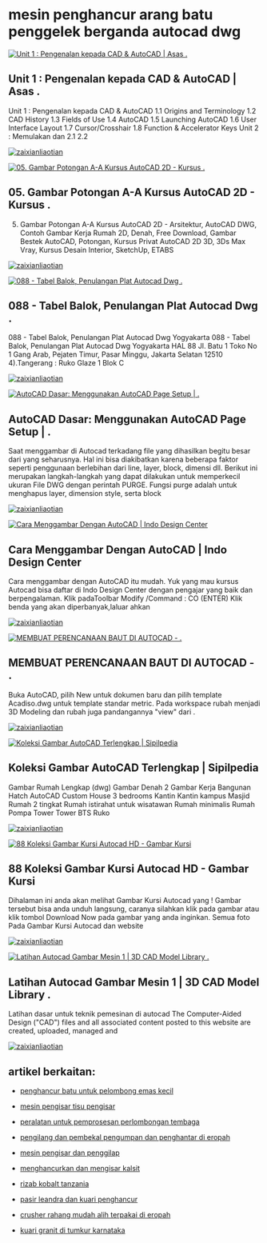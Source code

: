 # mesin penghancur arang batu penggelek berganda autocad dwg
<a href="https://mnn.zoosnet.net/LR/Chatpre.aspx?id=MNN94995150&p=https://topgrinding.com/" target="_blank">![Unit 1 : Pengenalan kepada CAD & AutoCAD | Asas .](https://github.com/technlg/images/blob/main/9.jpg)</a>
## Unit 1 : Pengenalan kepada CAD & AutoCAD | Asas .
Unit 1 : Pengenalan kepada CAD & AutoCAD 1.1 Origins and Terminology 1.2 CAD History 1.3 Fields of Use 1.4 AutoCAD 1.5 Launching AutoCAD 1.6 User Interface Layout 1.7 Cursor/Crosshair 1.8 Function & Accelerator Keys Unit 2 : Memulakan dan 2.1 2.2
<a href="https://mnn.zoosnet.net/LR/Chatpre.aspx?id=MNN94995150&p=https://topgrinding.com/" target="_blank"><img src="https://github.com/technlg/images/raw/main/chat11.jpg" alt="zaixianliaotian"/></a><a href="//whatsapp.shibangsoft.com/WhatsApp.php" ><img src="https://github.com/technlg/images/raw/main/chat11.png" alt=""></a>
<a href="https://mnn.zoosnet.net/LR/Chatpre.aspx?id=MNN94995150&p=https://topgrinding.com/" target="_blank">![05. Gambar Potongan A-A Kursus AutoCAD 2D - Kursus .](https://github.com/technlg/images/blob/main/31.jpg)</a>
## 05. Gambar Potongan A-A Kursus AutoCAD 2D - Kursus .
05. Gambar Potongan A-A Kursus AutoCAD 2D - Arsitektur, AutoCAD DWG, Contoh Gambar Kerja Rumah 2D, Denah, Free Download, Gambar Bestek AutoCAD, Potongan, Kursus Privat AutoCAD 2D 3D, 3Ds Max Vray, Kursus Desain Interior, SketchUp, ETABS 
<a href="https://mnn.zoosnet.net/LR/Chatpre.aspx?id=MNN94995150&p=https://topgrinding.com/" target="_blank"><img src="https://github.com/technlg/images/raw/main/chat11.jpg" alt="zaixianliaotian"/></a><a href="//whatsapp.shibangsoft.com/WhatsApp.php" ><img src="https://github.com/technlg/images/raw/main/chat11.png" alt=""></a>
<a href="https://mnn.zoosnet.net/LR/Chatpre.aspx?id=MNN94995150&p=https://topgrinding.com/" target="_blank">![088 - Tabel Balok, Penulangan Plat Autocad Dwg .](https://github.com/technlg/images/blob/main/20.jpg)</a>
## 088 - Tabel Balok, Penulangan Plat Autocad Dwg .
088 - Tabel Balok, Penulangan Plat Autocad Dwg Yogyakarta 088 - Tabel Balok, Penulangan Plat Autocad Dwg Yogyakarta HAL 88  Jl. Batu 1 Toko No 1 Gang Arab, Pejaten Timur, Pasar Minggu, Jakarta Selatan 12510 4).Tangerang : Ruko Glaze 1 Blok C 
<a href="https://mnn.zoosnet.net/LR/Chatpre.aspx?id=MNN94995150&p=https://topgrinding.com/" target="_blank"><img src="https://github.com/technlg/images/raw/main/chat11.jpg" alt="zaixianliaotian"/></a><a href="//whatsapp.shibangsoft.com/WhatsApp.php" ><img src="https://github.com/technlg/images/raw/main/chat11.png" alt=""></a>
<a href="https://mnn.zoosnet.net/LR/Chatpre.aspx?id=MNN94995150&p=https://topgrinding.com/" target="_blank">![AutoCAD Dasar: Menggunakan AutoCAD Page Setup | .](https://github.com/technlg/images/blob/main/58.jpg)</a>
## AutoCAD Dasar: Menggunakan AutoCAD Page Setup | .
Saat menggambar di Autocad terkadang file yang dihasilkan begitu besar dari yang seharusnya. Hal ini bisa diakibatkan karena beberapa faktor seperti penggunaan berlebihan dari line, layer, block, dimensi dll. Berikut ini merupakan langkah-langkah yang dapat dilakukan untuk memperkecil ukuran File DWG dengan perintah PURGE. Fungsi purge adalah untuk menghapus layer, dimension style, serta block 
<a href="https://mnn.zoosnet.net/LR/Chatpre.aspx?id=MNN94995150&p=https://topgrinding.com/" target="_blank"><img src="https://github.com/technlg/images/raw/main/chat11.jpg" alt="zaixianliaotian"/></a><a href="//whatsapp.shibangsoft.com/WhatsApp.php" ><img src="https://github.com/technlg/images/raw/main/chat11.png" alt=""></a>
<a href="https://mnn.zoosnet.net/LR/Chatpre.aspx?id=MNN94995150&p=https://topgrinding.com/" target="_blank">![Cara Menggambar Dengan AutoCAD | Indo Design Center](https://github.com/technlg/images/blob/main/40.jpg)</a>
## Cara Menggambar Dengan AutoCAD | Indo Design Center
Cara menggambar dengan AutoCAD itu mudah. Yuk yang mau kursus Autocad bisa daftar di Indo Design Center dengan pengajar yang baik dan berpengalaman. Klik padaToolbar Modify /Command : CO (ENTER) Klik benda yang akan diperbanyak,laluar ahkan
<a href="https://mnn.zoosnet.net/LR/Chatpre.aspx?id=MNN94995150&p=https://topgrinding.com/" target="_blank"><img src="https://github.com/technlg/images/raw/main/chat11.jpg" alt="zaixianliaotian"/></a><a href="//whatsapp.shibangsoft.com/WhatsApp.php" ><img src="https://github.com/technlg/images/raw/main/chat11.png" alt=""></a>
<a href="https://mnn.zoosnet.net/LR/Chatpre.aspx?id=MNN94995150&p=https://topgrinding.com/" target="_blank">![MEMBUAT PERENCANAAN BAUT DI AUTOCAD - .](https://github.com/technlg/images/blob/main/38.jpg)</a>
## MEMBUAT PERENCANAAN BAUT DI AUTOCAD - .
Buka AutoCAD, pilih New untuk dokumen baru dan pilih template Acadiso.dwg untuk template standar metric. Pada workspace rubah menjadi 3D Modeling dan rubah juga pandangannya "view" dari .
<a href="https://mnn.zoosnet.net/LR/Chatpre.aspx?id=MNN94995150&p=https://topgrinding.com/" target="_blank"><img src="https://github.com/technlg/images/raw/main/chat11.jpg" alt="zaixianliaotian"/></a><a href="//whatsapp.shibangsoft.com/WhatsApp.php" ><img src="https://github.com/technlg/images/raw/main/chat11.png" alt=""></a>
<a href="https://mnn.zoosnet.net/LR/Chatpre.aspx?id=MNN94995150&p=https://topgrinding.com/" target="_blank">![Koleksi Gambar AutoCAD Terlengkap | Sipilpedia](https://github.com/technlg/images/blob/main/30.jpg)</a>
## Koleksi Gambar AutoCAD Terlengkap | Sipilpedia
Gambar Rumah Lengkap (dwg) Gambar Denah 2 Gambar Kerja Bangunan Hatch AutoCAD Custom House 3 bedrooms Kantin Kantin kampus Masjid Rumah 2 tingkat Rumah istirahat untuk wisatawan Rumah minimalis Rumah Pompa Tower Tower BTS Ruko
<a href="https://mnn.zoosnet.net/LR/Chatpre.aspx?id=MNN94995150&p=https://topgrinding.com/" target="_blank"><img src="https://github.com/technlg/images/raw/main/chat11.jpg" alt="zaixianliaotian"/></a><a href="//whatsapp.shibangsoft.com/WhatsApp.php" ><img src="https://github.com/technlg/images/raw/main/chat11.png" alt=""></a>
<a href="https://mnn.zoosnet.net/LR/Chatpre.aspx?id=MNN94995150&p=https://topgrinding.com/" target="_blank">![88 Koleksi Gambar Kursi Autocad HD - Gambar Kursi](https://github.com/technlg/images/blob/main/37.jpg)</a>
## 88 Koleksi Gambar Kursi Autocad HD - Gambar Kursi
Dihalaman ini anda akan melihat Gambar Kursi Autocad yang ! Gambar tersebut bisa anda unduh langsung, caranya silahkan klik pada gambar atau klik tombol Download Now pada gambar yang anda inginkan. Semua foto Pada Gambar Kursi Autocad dan website 
<a href="https://mnn.zoosnet.net/LR/Chatpre.aspx?id=MNN94995150&p=https://topgrinding.com/" target="_blank"><img src="https://github.com/technlg/images/raw/main/chat11.jpg" alt="zaixianliaotian"/></a><a href="//whatsapp.shibangsoft.com/WhatsApp.php" ><img src="https://github.com/technlg/images/raw/main/chat11.png" alt=""></a>
<a href="https://mnn.zoosnet.net/LR/Chatpre.aspx?id=MNN94995150&p=https://topgrinding.com/" target="_blank">![Latihan Autocad Gambar Mesin 1 | 3D CAD Model Library .](https://github.com/technlg/images/blob/main/25.jpg)</a>
## Latihan Autocad Gambar Mesin 1 | 3D CAD Model Library .
Latihan dasar untuk teknik pemesinan di autocad The Computer-Aided Design ("CAD") files and all associated content posted to this website are created, uploaded, managed and 
<a href="https://mnn.zoosnet.net/LR/Chatpre.aspx?id=MNN94995150&p=https://topgrinding.com/" target="_blank"><img src="https://github.com/technlg/images/raw/main/chat11.jpg" alt="zaixianliaotian"/></a><a href="//whatsapp.shibangsoft.com/WhatsApp.php" ><img src="https://github.com/technlg/images/raw/main/chat11.png" alt=""></a>
## artikel berkaitan:
* [penghancur batu untuk pelombong emas kecil](penghancur%20batu%20untuk%20pelombong%20emas%20kecil.md)
* [mesin pengisar tisu pengisar](mesin%20pengisar%20tisu%20pengisar.md)
* [peralatan untuk pemprosesan perlombongan tembaga](peralatan%20untuk%20pemprosesan%20perlombongan%20tembaga.md)
* [pengilang dan pembekal pengumpan dan penghantar di eropah](pengilang%20dan%20pembekal%20pengumpan%20dan%20penghantar%20di%20eropah.md)
* [mesin pengisar dan penggilap](mesin%20pengisar%20dan%20penggilap.md)
* [menghancurkan dan mengisar kalsit](menghancurkan%20dan%20mengisar%20kalsit.md)
* [rizab kobalt tanzania](rizab%20kobalt%20tanzania.md)
* [pasir leandra dan kuari penghancur](pasir%20leandra%20dan%20kuari%20penghancur.md)
* [crusher rahang mudah alih terpakai di eropah](crusher%20rahang%20mudah%20alih%20terpakai%20di%20eropah.md)
* [kuari granit di tumkur karnataka](kuari%20granit%20di%20tumkur%20karnataka.md)
